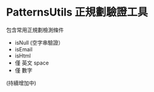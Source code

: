 # PatternsUtils 正規劃驗證工具

包含常用正規劃檢測條件

 * isNull (空字串驗證）
 * isEmail 
 * isHtml
 * 僅 英文 space
 * 僅 數字
 
(持續增加中)

 
 
